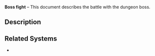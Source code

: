 **Boss fight** – This document describes the battle with the dungeon boss.
## Description


## Related Systems
- 